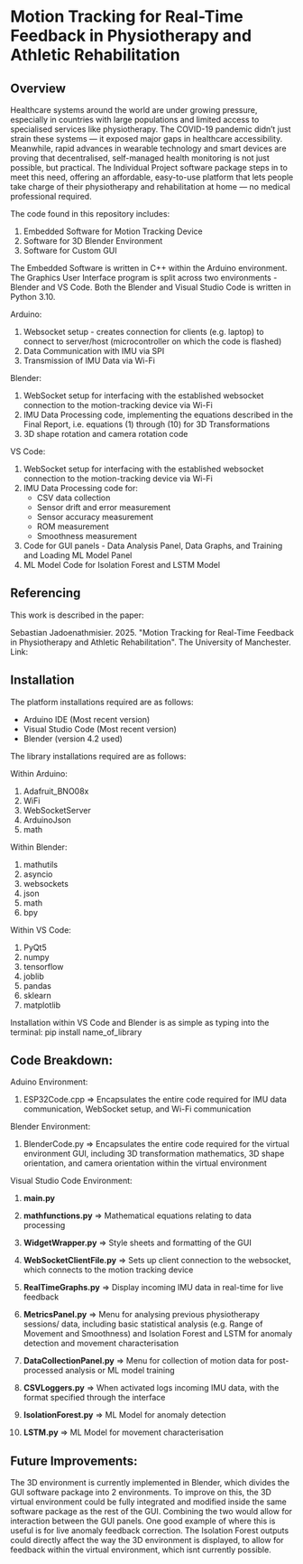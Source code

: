 # Motion Tracking for Real-Time Feedback in Physiotherapy and Athletic Rehabilitation
## Overview

Healthcare systems around the world are under growing pressure, especially in countries with large populations and limited access to specialised services like physiotherapy. The COVID-19 pandemic didn’t just strain these systems — it exposed major gaps in healthcare accessibility. Meanwhile, rapid advances in wearable technology and smart devices are proving that decentralised, self-managed health monitoring is not just possible, but practical. The Individual Project software package steps in to meet this need, offering an affordable, easy-to-use platform that lets people take charge of their physiotherapy and rehabilitation at home — no medical professional required.

The code found in this repository includes:
  1. Embedded Software for Motion Tracking Device
  2. Software for 3D Blender Environment
  3. Software for Custom GUI

The Embedded Software is written in C++ within the Arduino environment.
The Graphics User Interface program is split across two environments - Blender and VS Code. 
Both the Blender and Visual Studio Code is written in Python 3.10.

Arduino:
  1. Websocket setup - creates connection for clients (e.g. laptop) to connect to server/host (microcontroller on which the code is flashed)
  2. Data Communication with IMU via SPI
  3. Transmission of IMU Data via Wi-Fi

Blender:
  1. WebSocket setup for interfacing with the established websocket connection to the motion-tracking device via Wi-Fi
  2. IMU Data Processing code, implementing the equations described in the Final Report, i.e. equations (1) through (10) for 3D Transformations
  3. 3D shape rotation and camera rotation code

VS Code:
  1. WebSocket setup for interfacing with the established websocket connection to the motion-tracking device via Wi-Fi
  2. IMU Data Processing code for:
     - CSV data collection
     - Sensor drift and error measurement
     - Sensor accuracy measurement
     - ROM measurement
     - Smoothness measurement
  3. Code for GUI panels - Data Analysis Panel, Data Graphs, and Training and Loading ML Model Panel
  4. ML Model Code for Isolation Forest and LSTM Model

## Referencing

This work is described in the paper:

Sebastian Jadoenathmisier. 2025. "Motion Tracking for Real-Time Feedback in Physiotherapy and Athletic Rehabilitation". The University of Manchester. Link: 

## Installation

The platform installations required are as follows:
  - Arduino IDE (Most recent version)
  - Visual Studio Code (Most recent version)
  - Blender (version 4.2 used)

The library installations required are as follows:

Within Arduino:
  1. Adafruit_BNO08x
  2. WiFi
  3. WebSocketServer
  4. ArduinoJson
  5. math

Within Blender:
  1. mathutils
  2. asyncio
  3. websockets
  4. json
  5. math
  6. bpy
    
Within VS Code:
  1. PyQt5
  2. numpy
  3. tensorflow
  4. joblib
  5. pandas
  6. sklearn
  7. matplotlib

Installation within VS Code and Blender is as simple as typing into the terminal: pip install name_of_library

## Code Breakdown:

Aduino Environment:
  1. ESP32Code.cpp  =>  Encapsulates the entire code required for IMU data communication, WebSocket setup, and Wi-Fi communication
  
Blender Environment:
  1. BlenderCode.py  =>  Encapsulates the entire code required for the virtual environment GUI, including 3D transformation mathematics, 3D shape orientation, and camera orientation within the virtual environment

Visual Studio Code Environment:
  1. **main.py**
  2. **mathfunctions.py**  =>  Mathematical equations relating to data processing
  3. **WidgetWrapper.py**  =>  Style sheets and formatting of the GUI
  4. **WebSocketClientFile.py**  =>  Sets up client connection to the websocket, which connects to the motion tracking device  
  5. **RealTimeGraphs.py**  =>  Display incoming IMU data in real-time for live feedback
  6. **MetricsPanel.py**  =>  Menu for analysing previous physiotherapy sessions/ data, including basic statistical analysis (e.g. Range of Movement and Smoothness) and Isolation Forest and LSTM for anomaly detection and movement characterisation
  
  7. **DataCollectionPanel.py**  =>  Menu for collection of motion data for post-processed analysis or ML model training
  8. **CSVLoggers.py**  =>  When activated logs incoming IMU data, with the format specified through the interface
  9. **IsolationForest.py**  =>  ML Model for anomaly detection
  10. **LSTM.py**  =>  ML Model for movement characterisation 


## Future Improvements:

The 3D environment is currently implemented in Blender, which divides the GUI software package into 2 environments. To improve on this, the 3D virtual environment could be fully integrated and modified inside the same software package as the rest of the GUI. Combining the two would allow for interaction between the GUI panels. One good example of where this is useful is for live anomaly feedback correction. The Isolation Forest outputs could directly affect the way the 3D environment is displayed, to allow for feedback within the virtual environment, which isnt currently possible.






  
